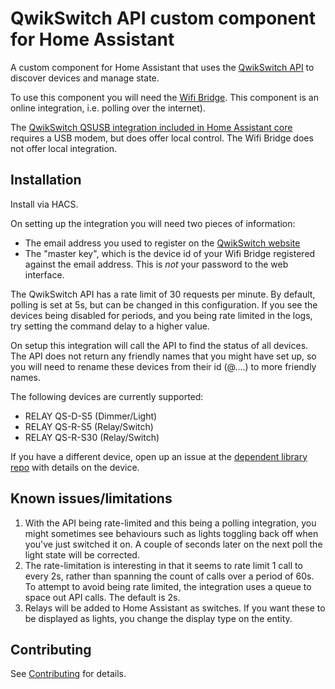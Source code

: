 # QwikSwitch API custom component for Home Assistant

A custom component for Home Assistant that uses the [QwikSwitch API](https://qwikswitch.com/doc/) to discover devices and manage state.

To use this component you will need the [Wifi Bridge](https://www.qwikswitch.co.za/products/wifi-bridge).  This component is an online integration, i.e. polling over the internet).

The [QwikSwitch QSUSB integration included in Home Assistant core](https://www.home-assistant.io/integrations/qwikswitch/) requires a USB modem, but does offer local control. The Wifi Bridge does not offer local integration.


## Installation

Install via HACS.

On setting up the integration you will need two pieces of information:

* The email address you used to register on the [QwikSwitch website](https://qwikswitch.com/login/)
* The "master key", which is the device id of your Wifi Bridge registered against the email address.  This is *not* your password to the web interface.

The QwikSwitch API has a rate limit of 30 requests per minute.  By default, polling is set at 5s, but can be changed in this configuration.  If you see the devices being disabled for periods, and you being rate limited in the logs, try setting the command delay to a higher value.

On setup this integration will call the API to find the status of all devices.  The API does not return any friendly names that you might have set up, so you will need to rename these devices from their id (@....) to more friendly names.

The following devices are currently supported:

* RELAY QS-D-S5 (Dimmer/Light)
* RELAY QS-R-S5 (Relay/Switch)
* RELAY QS-R-S30 (Relay/Switch)

If you have a different device, open up an issue at the [dependent library repo](https://github.com/rhanekom/qwikswitch-api) with details on the device.

## Known issues/limitations

1. With the API being rate-limited and this being a polling integration, you might sometimes see behaviours such as lights toggling back off when you've just switched it on.  A couple of seconds later on the next poll the light state will be corrected.
2. The rate-limitation is interesting in that it seems to rate limit 1 call to every 2s, rather than spanning the count of calls over a period of 60s.  To attempt to avoid being rate limited, the integration uses a queue to space out API calls.  The default is 2s.
3. Relays will be added to Home Assistant as switches.  If you want these to be displayed as lights, you change the display type on the entity.

## Contributing

See [Contributing](CONTRIBUTING.md) for details.

